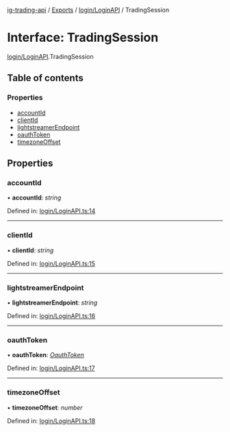 [ig-trading-api](../README.md) / [Exports](../modules.md) / [login/LoginAPI](../modules/login_loginapi.md) / TradingSession

# Interface: TradingSession

[login/LoginAPI](../modules/login_loginapi.md).TradingSession

## Table of contents

### Properties

- [accountId](login_loginapi.tradingsession.md#accountid)
- [clientId](login_loginapi.tradingsession.md#clientid)
- [lightstreamerEndpoint](login_loginapi.tradingsession.md#lightstreamerendpoint)
- [oauthToken](login_loginapi.tradingsession.md#oauthtoken)
- [timezoneOffset](login_loginapi.tradingsession.md#timezoneoffset)

## Properties

### accountId

• **accountId**: _string_

Defined in: [login/LoginAPI.ts:14](https://github.com/bennycode/ig-trading-api/blob/12afeb1/src/login/LoginAPI.ts#L14)

---

### clientId

• **clientId**: _string_

Defined in: [login/LoginAPI.ts:15](https://github.com/bennycode/ig-trading-api/blob/12afeb1/src/login/LoginAPI.ts#L15)

---

### lightstreamerEndpoint

• **lightstreamerEndpoint**: _string_

Defined in: [login/LoginAPI.ts:16](https://github.com/bennycode/ig-trading-api/blob/12afeb1/src/login/LoginAPI.ts#L16)

---

### oauthToken

• **oauthToken**: [_OauthToken_](login_loginapi.oauthtoken.md)

Defined in: [login/LoginAPI.ts:17](https://github.com/bennycode/ig-trading-api/blob/12afeb1/src/login/LoginAPI.ts#L17)

---

### timezoneOffset

• **timezoneOffset**: _number_

Defined in: [login/LoginAPI.ts:18](https://github.com/bennycode/ig-trading-api/blob/12afeb1/src/login/LoginAPI.ts#L18)
